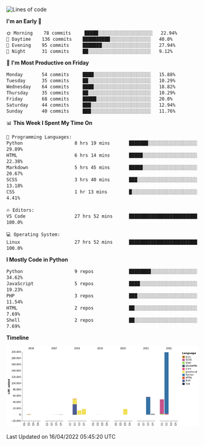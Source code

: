 <!--START_SECTION:waka-->
![Lines of code](https://img.shields.io/badge/From%20Hello%20World%20I%27ve%20Written-409%20Thousand%20lines%20of%20code-blue)

**I'm an Early 🐤** 

```text
🌞 Morning    78 commits     █████░░░░░░░░░░░░░░░░░░░░   22.94% 
🌆 Daytime    136 commits    ██████████░░░░░░░░░░░░░░░   40.0% 
🌃 Evening    95 commits     ███████░░░░░░░░░░░░░░░░░░   27.94% 
🌙 Night      31 commits     ██░░░░░░░░░░░░░░░░░░░░░░░   9.12%

```
📅 **I'm Most Productive on Friday** 

```text
Monday       54 commits     ████░░░░░░░░░░░░░░░░░░░░░   15.88% 
Tuesday      35 commits     ██░░░░░░░░░░░░░░░░░░░░░░░   10.29% 
Wednesday    64 commits     ████░░░░░░░░░░░░░░░░░░░░░   18.82% 
Thursday     35 commits     ██░░░░░░░░░░░░░░░░░░░░░░░   10.29% 
Friday       68 commits     █████░░░░░░░░░░░░░░░░░░░░   20.0% 
Saturday     44 commits     ███░░░░░░░░░░░░░░░░░░░░░░   12.94% 
Sunday       40 commits     ███░░░░░░░░░░░░░░░░░░░░░░   11.76%

```


📊 **This Week I Spent My Time On** 

```text
💬 Programming Languages: 
Python                   8 hrs 19 mins       ███████░░░░░░░░░░░░░░░░░░   29.89% 
HTML                     6 hrs 14 mins       █████░░░░░░░░░░░░░░░░░░░░   22.38% 
Markdown                 5 hrs 45 mins       █████░░░░░░░░░░░░░░░░░░░░   20.67% 
SCSS                     3 hrs 40 mins       ███░░░░░░░░░░░░░░░░░░░░░░   13.18% 
CSS                      1 hr 13 mins        █░░░░░░░░░░░░░░░░░░░░░░░░   4.41%

🔥 Editors: 
VS Code                  27 hrs 52 mins      █████████████████████████   100.0%

💻 Operating System: 
Linux                    27 hrs 52 mins      █████████████████████████   100.0%

```

**I Mostly Code in Python** 

```text
Python                   9 repos             ████████░░░░░░░░░░░░░░░░░   34.62% 
JavaScript               5 repos             ████░░░░░░░░░░░░░░░░░░░░░   19.23% 
PHP                      3 repos             ███░░░░░░░░░░░░░░░░░░░░░░   11.54% 
HTML                     2 repos             ██░░░░░░░░░░░░░░░░░░░░░░░   7.69% 
Shell                    2 repos             ██░░░░░░░░░░░░░░░░░░░░░░░   7.69%

```


**Timeline**

![Chart not found](https://raw.githubusercontent.com/telesoho/telesoho/master/charts/bar_graph.png) 


 Last Updated on 16/04/2022 05:45:20 UTC
<!--END_SECTION:waka-->


<!--
**telesoho/telesoho** is a ✨ _special_ ✨ repository because its `README.md` (this file) appears on your GitHub profile.

Here are some ideas to get you started:

- 🔭 I’m currently working on ...
- 🌱 I’m currently learning ...
- 👯 I’m looking to collaborate on ...
- 🤔 I’m looking for help with ...
- 💬 Ask me about ...
- 📫 How to reach me: ...
- 😄 Pronouns: ...
- ⚡ Fun fact: ...
-->
